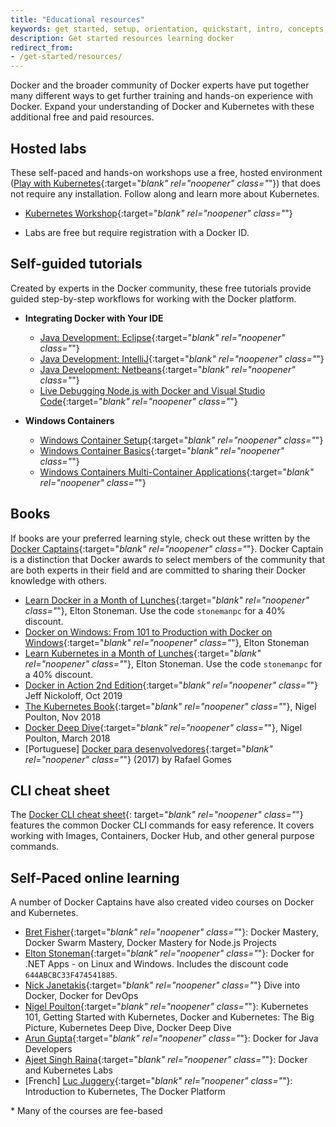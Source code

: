 ```yaml
---
title: "Educational resources"
keywords: get started, setup, orientation, quickstart, intro, concepts, kubernetes, docker desktop
description: Get started resources learning docker
redirect_from:
- /get-started/resources/
---
```


Docker and the broader community of Docker experts have put together many different ways to get further training and hands-on experience with Docker. Expand your understanding of Docker and Kubernetes with these additional free and paid resources.

## Hosted labs

These self-paced and hands-on workshops use a free, hosted environment ([Play with Kubernetes](https://labs.play-with-k8s.com/){:target="_blank" rel="noopener" class="_"}) that does not require any installation. Follow along and learn more about Kubernetes.

* [Kubernetes Workshop](https://training.play-with-kubernetes.com/kubernetes-workshop/){:target="_blank" rel="noopener" class="_"}

* Labs are free but require registration with a Docker ID.

## Self-guided tutorials

Created by experts in the Docker community, these free tutorials provide guided step-by-step workflows for working with the Docker platform.

* **Integrating Docker with Your IDE**
    * [Java Development: Eclipse](https://training.play-with-docker.com/java-debugging-eclipse/){:target="_blank" rel="noopener" class="_"}
    * [Java Development: IntelliJ](https://training.play-with-docker.com/java-debugging-intellij/){:target="_blank" rel="noopener" class="_"}
    * [Java Development: Netbeans](https://training.play-with-docker.com/java-debugging-netbeans/){:target="_blank" rel="noopener" class="_"}
    * [Live Debugging Node.js with Docker and Visual Studio Code](https://training.play-with-docker.com/nodejs-live-debugging/){:target="_blank" rel="noopener" class="_"}

* **Windows Containers**
    * [Windows Container Setup](https://training.play-with-docker.com/windows-containers-setup/){:target="_blank" rel="noopener" class="_"}
    * [Windows Container Basics](https://training.play-with-docker.com/windows-containers-basics/){:target="_blank" rel="noopener" class="_"}
    * [Windows Containers Multi-Container Applications](https://training.play-with-docker.com/windows-containers-multicontainer/){:target="_blank" rel="noopener" class="_"}

## Books

If books are your preferred learning style, check out these written by the [Docker Captains](https://www.docker.com/community/captains){:target="_blank" rel="noopener" class="_"}. Docker Captain is a distinction that Docker awards to select members of the community that are both experts in their field and are committed to sharing their Docker knowledge with others.

* [Learn Docker in a Month of Lunches](https://www.manning.com/books/learn-docker-in-a-month-of-lunches){:target="_blank" rel="noopener" class="_"}, Elton Stoneman. Use the code `stonemanpc` for a 40% discount.
* [Docker on Windows: From 101 to Production with Docker on Windows](https://www.amazon.com/Docker-Windows-Elton-Stoneman-ebook/dp/B0711Y4J9K/){:target="_blank" rel="noopener" class="_"}, Elton Stoneman
* [Learn Kubernetes in a Month of Lunches](https://www.manning.com/books/learn-kubernetes-in-a-month-of-lunches){:target="_blank" rel="noopener" class="_"}, Elton Stoneman. Use the code `stonemanpc` for a 40% discount.
* [Docker in Action 2nd Edition](https://www.manning.com/books/docker-in-action-second-edition){:target="_blank" rel="noopener" class="_"} Jeff Nickoloff, Oct 2019
* [The Kubernetes Book](https://www.amazon.com/Kubernetes-Book-Nigel-Poulton/dp/1521823634/ref=sr_1_3?ie=UTF8&qid=1509660871&sr=8-3&keywords=nigel+poulton){:target="_blank" rel="noopener" class="_"}, Nigel Poulton, Nov 2018
* [Docker Deep Dive](https://www.amazon.com/Docker-Deep-Dive-Nigel-Poulton/dp/1521822808/ref=sr_1_1?ie=UTF8&qid=1509660871&sr=8-1&keywords=nigel+poulton){:target="_blank" rel="noopener" class="_"}, Nigel Poulton, March 2018
* [Portuguese] [Docker para desenvolvedores](https://leanpub.com/dockerparadesenvolvedores){:target="_blank" rel="noopener" class="_"} (2017) by Rafael Gomes

## CLI cheat sheet

The [Docker CLI cheat sheet](../get-started/docker_cheatsheet.pdf){: target="_blank" rel="noopener" class="_"} features the common Docker CLI commands for easy reference. It covers working with Images, Containers, Docker Hub, and other general purpose commands.

## Self-Paced online learning

A number of Docker Captains have also created video courses on Docker and Kubernetes.

* [Bret Fisher](https://www.bretfisher.com/courses/){:target="_blank" rel="noopener" class="_"}: Docker Mastery, Docker Swarm Mastery, Docker Mastery for Node.js Projects
* [Elton Stoneman](https://docker4.net/udemy){:target="_blank" rel="noopener" class="_"}: Docker for .NET Apps - on Linux and Windows. Includes the discount code `644ABCBC33F474541885`.
* [Nick Janetakis](https://nickjanetakis.com/courses/){:target="_blank" rel="noopener" class="_"} Dive into Docker, Docker for DevOps
* [Nigel Poulton](https://nigelpoulton.com/video-courses){:target="_blank" rel="noopener" class="_"}: Kubernetes 101, Getting Started with Kubernetes, Docker and Kubernetes: The Big Picture, Kubernetes Deep Dive, Docker Deep Dive
* [Arun Gupta](https://www.lynda.com/Docker-tutorials/Docker-Java-developers/576584-2.html){:target="_blank" rel="noopener" class="_"}: Docker for Java Developers
* [Ajeet Singh Raina](https://collabnix.com/){:target="_blank" rel="noopener" class="_"}: Docker and Kubernetes Labs
* [French] [Luc Juggery](https://www.udemy.com/user/lucjuggery/){:target="_blank" rel="noopener" class="_"}: Introduction to Kubernetes, The Docker Platform

\* Many of the courses are fee-based
